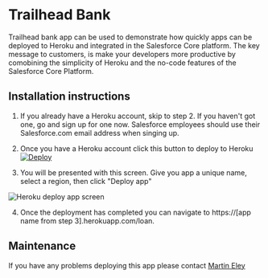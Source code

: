 # Trailhead Bank
Trailhead bank app can be used to demonstrate how quickly apps can be deployed to Heroku and integrated in the Salesforce Core platform.  The key message to customers, is make your developers more productive by comobining the simplicity of Heroku and the no-code features of the Salesforce Core Platform.

## Installation instructions
1. If you already have a Heroku account, skip to step 2.  If you haven't got one, go and sign up for one now.  Salesforce employees should use their Salesforce.com email address when singing up.

2. Once you have a Heroku account click this button to deploy to Heroku [![Deploy](https://www.herokucdn.com/deploy/button.svg)](https://heroku.com/deploy?template=https://github.com/bigbluekayak/trailhead-bank.git)

3. You will be presented with this screen.  Give you app a unique name, select a region, then click "Deploy app"

![Heroku deploy app screen](https://res.cloudinary.com/do6asyzhl/image/upload/v1670923717/Heroku%20Demo%20App%20Instructions/Screenshot_2022-12-13_at_09.26.26_qm6b1g.png)

4. Once the deployment has completed you can navigate to https://[app name from step 3].herokuapp.com/loan.

## Maintenance
If you have any problems deploying this app please contact [Martin Eley](mailto:meley@salesforce.com)

